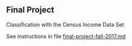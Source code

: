 ## Final Project

Classification with the Census Income Data Set 

See instructions in file [final-project-fall-2017.md](final-project-fall-2017.md)

